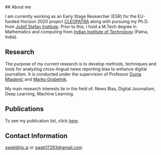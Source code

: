 <br>
## About me

I am currently working as an Early Stage Researcher (ESR) for the EU-funded Horizon 2020 project [CLEOPATRA](http://cleopatra-project.eu/) along with pursuing my Ph.D. from [Jožef Stefan Institute](https://ijs.si). Prior to this, I hold a M.Tech degree in Mathematics and computing from [Indian Institute of Technology](https://www.iitp.ac.in/) (Patna, India).

## Research

The purpose of my current research is to develop methods, techniques and tools for analyzing cross-lingual news reporting bias to enhance digital journalism. It is conducted under the supervision of Professor [Dunja Mladenić](https://ailab.ijs.si/dunja_mladenic/) and [Marko Grobelnik](https://ailab.ijs.si/marko_grobelnik/). 

My main research interests lie in the field of: News Bias, Digital Journalism, Deep Learning, Machine Learning. 

## Publications

To see my publication list, click [here](https://scholar.google.com/citations?hl=en&view_op=list_works&gmla=AJsN-F6KxNAn4pOVbd91IDrvumw177FMYRc24tFLf9_U6EPxnrBClMGGYR9pRPn8_n5XTa9Mhv-6UDkXFJPf0FQFLNGmRt9xlW04UhmvPyt786iLNAnN1vA&user=Da3yANwAAAAJ).

## Contact Information

[swati@ijs.si](mailto:swati@ijs.si) or [swati17293@gmail.com](mailto:swati17293@gmail.com)
